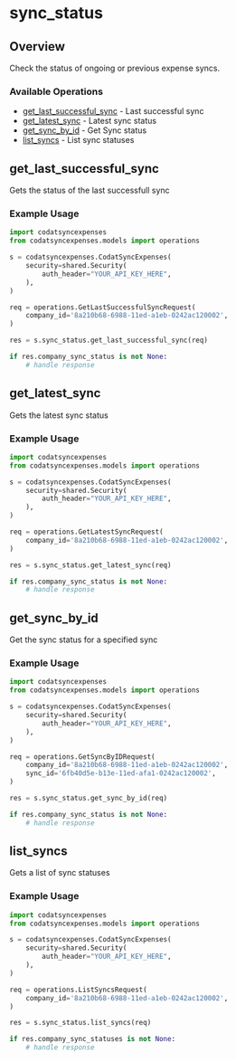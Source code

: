# sync_status

## Overview

Check the status of ongoing or previous expense syncs.

### Available Operations

* [get_last_successful_sync](#get_last_successful_sync) - Last successful sync
* [get_latest_sync](#get_latest_sync) - Latest sync status
* [get_sync_by_id](#get_sync_by_id) - Get Sync status
* [list_syncs](#list_syncs) - List sync statuses

## get_last_successful_sync

Gets the status of the last successfull sync

### Example Usage

```python
import codatsyncexpenses
from codatsyncexpenses.models import operations

s = codatsyncexpenses.CodatSyncExpenses(
    security=shared.Security(
        auth_header="YOUR_API_KEY_HERE",
    ),
)

req = operations.GetLastSuccessfulSyncRequest(
    company_id='8a210b68-6988-11ed-a1eb-0242ac120002',
)

res = s.sync_status.get_last_successful_sync(req)

if res.company_sync_status is not None:
    # handle response
```

## get_latest_sync

Gets the latest sync status

### Example Usage

```python
import codatsyncexpenses
from codatsyncexpenses.models import operations

s = codatsyncexpenses.CodatSyncExpenses(
    security=shared.Security(
        auth_header="YOUR_API_KEY_HERE",
    ),
)

req = operations.GetLatestSyncRequest(
    company_id='8a210b68-6988-11ed-a1eb-0242ac120002',
)

res = s.sync_status.get_latest_sync(req)

if res.company_sync_status is not None:
    # handle response
```

## get_sync_by_id

Get the sync status for a specified sync

### Example Usage

```python
import codatsyncexpenses
from codatsyncexpenses.models import operations

s = codatsyncexpenses.CodatSyncExpenses(
    security=shared.Security(
        auth_header="YOUR_API_KEY_HERE",
    ),
)

req = operations.GetSyncByIDRequest(
    company_id='8a210b68-6988-11ed-a1eb-0242ac120002',
    sync_id='6fb40d5e-b13e-11ed-afa1-0242ac120002',
)

res = s.sync_status.get_sync_by_id(req)

if res.company_sync_status is not None:
    # handle response
```

## list_syncs

Gets a list of sync statuses

### Example Usage

```python
import codatsyncexpenses
from codatsyncexpenses.models import operations

s = codatsyncexpenses.CodatSyncExpenses(
    security=shared.Security(
        auth_header="YOUR_API_KEY_HERE",
    ),
)

req = operations.ListSyncsRequest(
    company_id='8a210b68-6988-11ed-a1eb-0242ac120002',
)

res = s.sync_status.list_syncs(req)

if res.company_sync_statuses is not None:
    # handle response
```
